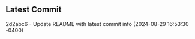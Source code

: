 
## Latest Commit
2d2abc6 - Update README with latest commit info (2024-08-29 16:53:30 -0400) <Yunxi-Zhou>
